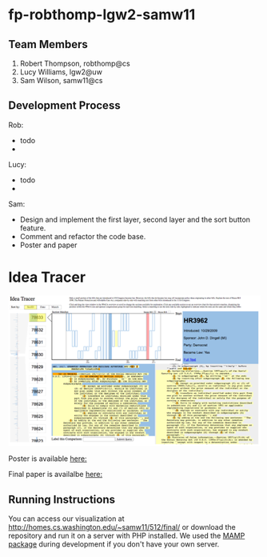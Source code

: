 fp-robthomp-lgw2-samw11
===============

## Team Members

1. Robert Thompson, robthomp@cs
2. Lucy Williams, lgw2@uw
3. Sam Wilson, samw11@cs

## Development Process
Rob:
 * todo
 * 
 
Lucy:
 * todo
 * 
 
Sam: 
 * Design and implement the first layer, second layer and the sort button feature.
 * Comment and refactor the code base.
 * Poster and paper
  
Idea Tracer
===============

![Overview](overview.png)

Poster is available [here:](https://github.com/CSE512-14W/fp-robthomp-lgw2-samw11/blob/master/poster-robthomp-lgw2-samw11.pdf)

Final paper is availalbe [here:](https://github.com/CSE512-14W/fp-robthomp-lgw2-samw11/blob/master/final/paper-robthomp-lgw2-samw11.pdf) 

## Running Instructions

You can access our visualization at http://homes.cs.washington.edu/~samw11/512/final/ or download the repository and run it on a server with PHP installed. We used the [MAMP package](http://www.mamp.info/en/index.html) during development if you don't have your own server.
